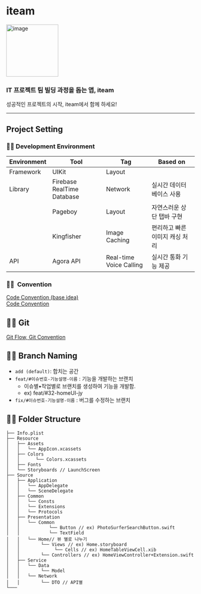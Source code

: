 # iteam

<img width="139" alt="image" src="https://user-images.githubusercontent.com/63438947/205021199-0162436d-651b-4acd-9e1d-77ab3c51aeae.png">

### IT 프로젝트 팀 빌딩 과정을 돕는 앱, **iteam**
 성공적인 프로젝트의 시작, iteam에서 함께 하세요!

---

<!---
## ****Contributors****

|<img width="205" alt="image" src="https://user-images.githubusercontent.com/68391767/178255375-e15e8358-57f8-454d-978f-fee9f72f6f7d.png">|나연 사진|
|:--:|:--:|
|김하늘|성나연|
|통화 탭, 팀탭 구현|홈탭, 알림탭 구현|
|khnpoq@gmail.com|나연 이메일|
-->

## ****Project Setting****

### 🏄‍♂️ ****Development Environment****

| Environment | Tool | Tag | Based on |
| --- | --- | --- | --- |
| Framework | UIKit | Layout |  |
| Library | Firebase RealTime Database | Network| 실시간 데이터베이스 사용 |
|  | Pageboy | Layout | 자연스러운 상단 탭바 구현 |
|  | Kingfisher | Image Caching | 편리하고 빠른 이미지 캐싱 처리 |
| API | Agora API | Real-time Voice Calling | 실시간 통화 기능 제공 |

### 🏄‍♂️  ****Convention****

[Code Convention (base idea)](https://octoberproduct.notion.site/Code-Convention-base-idea-c69784d0a44c4c65b23a4f77dbe36622) <br>
[Code Convention](https://octoberproduct.notion.site/Code-Convention-74fb1be79b4f43c6a544ed18504bec61)
  
  

## 🏄‍♂️ ****Git****

[Git Flow, Git Convention](https://octoberproduct.notion.site/Git-Flow-Git-Convention-af7f4a44996e48e4b2dc4e58a16674eb)
  
  

## 🏄‍♂️ Branch Naming

- `add (default)`: 합치는 공간
- `feat/#이슈번호-기능설명-이름` : 기능을 개발하는 브랜치
    - 이슈별•작업별로 브랜치를 생성하여 기능을 개발함.
    - ex) feat/#32-homeUI-jy
- `fix/#이슈번호-기능설명-이름` : 버그를 수정하는 브랜치
  
  

## 🏄‍♂️ ****Folder Structure****

```
├── Info.plist
├── Resource
│   ├── Assets
│   │   └── AppIcon.xcassets
│   ├── Colors
│   │      └── Colors.xcassets
│   ├── Fonts
│   └── Storyboards // LaunchScreen
├── Source
│   ├── Application
│   │   └── AppDelegate
│   │   └── SceneDelegate
│   ├── Common
│   │   └── Consts
│   │   └── Extensions
│   │   └── Protocols
│   ├── Presentation
│   │   └── Common
│   │			└── Button // ex) PhotoSurferSearchButton.swift
│   │			└── TextField
│   │   └── Home// 뷰 별로 나누기
│   │        └── Views // ex) Home.storyboard
│   │             └── Cells // ex) HomeTableViewCell.xib
│   │        └── Controllers // ex) HomeViewController+Extension.swift
│   ├── Service
│   │   └── Data
│   │        └── Model
│   │   └── Network
│   │        └── DTO // API별
└───
```

